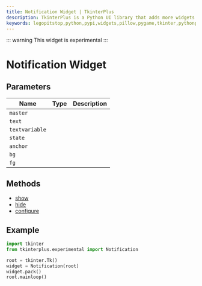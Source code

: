 ```yaml
---
title: Notification Widget | TkinterPlus
description: TkinterPlus is a Python UI library that adds more widgets to Tkinter
keywords: legopitstop,python,pypi,widgets,pillow,pygame,tkinter,pythonpackage
---
```


::: warning
This widget is experimental
:::

# Notification Widget <Badge type="warning" text="Experimental" />

## Parameters

| Name           | Type | Description |
| -------------- | ---- | ----------- |
| `master`       |      |             |
| `text`         |      |             |
| `textvariable` |      |             |
| `state`        |      |             |
| `anchor`       |      |             |
| `bg`           |      |             |
| `fg`           |      |             |

## Methods

- [show](#show)
- [hide](#hide)
- [configure](#configure)

## Example

```py
import tkinter
from tkinterplus.experimental import Notification

root = tkinter.Tk()
widget = Notification(root)
widget.pack()
root.mainloop()
```
